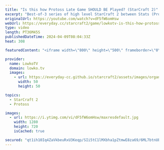 ```yaml
---
title: "Is this how Protoss Late Game SHOULD BE Played? (StarCraft 2)"
excerpt: "Best-of-3 series of high level StarCraft 2 between Stats (Protoss) and SHIN (Zerg). This match is from the StarCraft 2 GSL Code S season 1 of 2024, round-of-8. Support my work: https://patreon.com/lowkotv  Lowko merch: https://lowko.shop Tech setup: https://lowko.tv/setup Discord community: https://discord.gg/lowkotv"
originalUrl: https://youtube.com/watch?v=dF5fW6omHsw
webUrl: https://everyday.cc/starcraft2/game/lowkotv-is-this-how-protoss-late-game-should-be-played-starcraft-2/
type: video
length: PT36M45S
publishedDateTime: 2024-04-09T08:04:33Z
heat: 308

featuredContent: "<iframe width=\"800\" height=\"500\" frameborder=\"0\" src=\"https://www.youtube.com/embed/dF5fW6omHsw\" allow=\"accelerometer; autoplay; encrypted-media; gyroscope; picture-in-picture\" allowfullscreen></iframe>"

provider:
  name: LowkoTV
  domain: lowko.tv
  images:
    - url: https://everyday-cc.github.io/starcraft2/assets/images/organizations/lowko.tv-50x50.jpg
      width: 50
      height: 50

topics:
  - StarCraft 2
  - Protoss

images:
  - url: https://i.ytimg.com/vi/dF5fW6omHsw/maxresdefault.jpg
    width: 1280
    height: 720
    isCached: true

secured: "qt1ih10Iq4ZaVkbeuRxU3Keqp/SIi5tC1lMXbha1pZtmwE8za69/6ML7btnUEZFvAvNO91UgGfZRKt96AzXF4Zb1mV5av4ETJEbK9HVUBmdVp8dwTliybjT16SZW/FJxXJhKZmF8yiVOBSjvVtagCyan7X130gZB0iYV2QuHRu9UG5UY7t4jsrkfpmxqdVxK43fTwMSKSp/uAtUgS8GrlyvUuMEhGlZZB94BdRSj0e7wRvNq1e7+UmqJbxvX7m0z6alIR4nj/aRtjSpruziTNhzOjftzKf+HSiJkyerE/TqH3VjPsMULd2GO302jU6cj2k/QSyvUk9TL46YqKQa9V59w0uY70c19qbwx5+icfh8Jr2JZnrBotzCXV7m05QIhY20bkOTfF6T7hSBlLjD5r95rf9pjSRRpYuyKMdKdJcA=;2FGTK4VIbgqfDOpWNdyvgg=="
---
```


